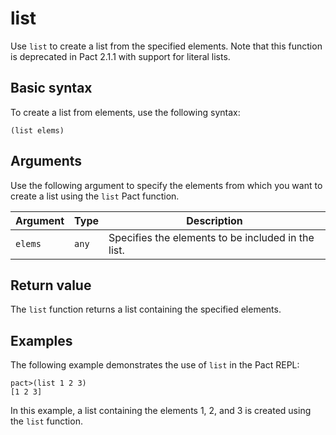 # list
Use `list` to create a list from the specified elements. Note that this function is deprecated in Pact 2.1.1 with support for literal lists.

## Basic syntax

To create a list from elements, use the following syntax:

`(list elems)`

## Arguments

Use the following argument to specify the elements from which you want to create a list using the `list` Pact function.

| Argument | Type | Description |
| --- | --- | --- |
| `elems` | `any` | Specifies the elements to be included in the list. |

## Return value

The `list` function returns a list containing the specified elements.

## Examples

The following example demonstrates the use of `list` in the Pact REPL:

```pact
pact>(list 1 2 3)
[1 2 3]
```

In this example, a list containing the elements 1, 2, and 3 is created using the `list` function.
